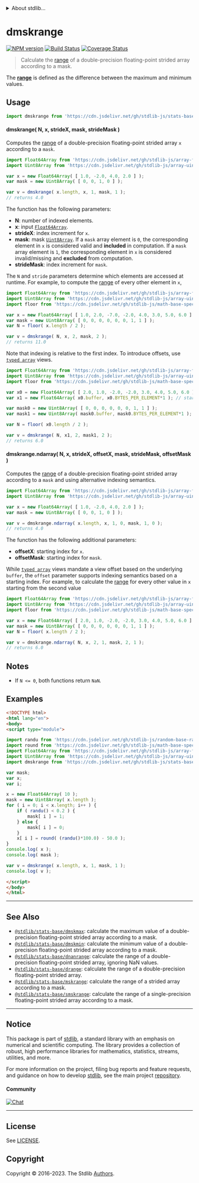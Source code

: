 <!--

@license Apache-2.0

Copyright (c) 2020 The Stdlib Authors.

Licensed under the Apache License, Version 2.0 (the "License");
you may not use this file except in compliance with the License.
You may obtain a copy of the License at

   http://www.apache.org/licenses/LICENSE-2.0

Unless required by applicable law or agreed to in writing, software
distributed under the License is distributed on an "AS IS" BASIS,
WITHOUT WARRANTIES OR CONDITIONS OF ANY KIND, either express or implied.
See the License for the specific language governing permissions and
limitations under the License.

-->


<details>
  <summary>
    About stdlib...
  </summary>
  <p>We believe in a future in which the web is a preferred environment for numerical computation. To help realize this future, we've built stdlib. stdlib is a standard library, with an emphasis on numerical and scientific computation, written in JavaScript (and C) for execution in browsers and in Node.js.</p>
  <p>The library is fully decomposable, being architected in such a way that you can swap out and mix and match APIs and functionality to cater to your exact preferences and use cases.</p>
  <p>When you use stdlib, you can be absolutely certain that you are using the most thorough, rigorous, well-written, studied, documented, tested, measured, and high-quality code out there.</p>
  <p>To join us in bringing numerical computing to the web, get started by checking us out on <a href="https://github.com/stdlib-js/stdlib">GitHub</a>, and please consider <a href="https://opencollective.com/stdlib">financially supporting stdlib</a>. We greatly appreciate your continued support!</p>
</details>

# dmskrange

[![NPM version][npm-image]][npm-url] [![Build Status][test-image]][test-url] [![Coverage Status][coverage-image]][coverage-url] <!-- [![dependencies][dependencies-image]][dependencies-url] -->

> Calculate the [range][range] of a double-precision floating-point strided array according to a mask.

<section class="intro">

The [**range**][range] is defined as the difference between the maximum and minimum values.

</section>

<!-- /.intro -->



<section class="usage">

## Usage

```javascript
import dmskrange from 'https://cdn.jsdelivr.net/gh/stdlib-js/stats-base-dmskrange@esm/index.mjs';
```

#### dmskrange( N, x, strideX, mask, strideMask )

Computes the [range][range] of a double-precision floating-point strided array `x` according to a `mask`.

```javascript
import Float64Array from 'https://cdn.jsdelivr.net/gh/stdlib-js/array-float64@esm/index.mjs';
import Uint8Array from 'https://cdn.jsdelivr.net/gh/stdlib-js/array-uint8@esm/index.mjs';

var x = new Float64Array( [ 1.0, -2.0, 4.0, 2.0 ] );
var mask = new Uint8Array( [ 0, 0, 1, 0 ] );

var v = dmskrange( x.length, x, 1, mask, 1 );
// returns 4.0
```

The function has the following parameters:

-   **N**: number of indexed elements.
-   **x**: input [`Float64Array`][@stdlib/array/float64].
-   **strideX**: index increment for `x`.
-   **mask**: mask [`Uint8Array`][@stdlib/array/uint8]. If a `mask` array element is `0`, the corresponding element in `x` is considered valid and **included** in computation. If a `mask` array element is `1`, the corresponding element in `x` is considered invalid/missing and **excluded** from computation.
-   **strideMask**: index increment for `mask`.

The `N` and `stride` parameters determine which elements are accessed at runtime. For example, to compute the [range][range] of every other element in `x`,

```javascript
import Float64Array from 'https://cdn.jsdelivr.net/gh/stdlib-js/array-float64@esm/index.mjs';
import Uint8Array from 'https://cdn.jsdelivr.net/gh/stdlib-js/array-uint8@esm/index.mjs';
import floor from 'https://cdn.jsdelivr.net/gh/stdlib-js/math-base-special-floor@esm/index.mjs';

var x = new Float64Array( [ 1.0, 2.0, -7.0, -2.0, 4.0, 3.0, 5.0, 6.0 ] );
var mask = new Uint8Array( [ 0, 0, 0, 0, 0, 0, 1, 1 ] );
var N = floor( x.length / 2 );

var v = dmskrange( N, x, 2, mask, 2 );
// returns 11.0
```

Note that indexing is relative to the first index. To introduce offsets, use [`typed array`][mdn-typed-array] views.

<!-- eslint-disable stdlib/capitalized-comments -->

```javascript
import Float64Array from 'https://cdn.jsdelivr.net/gh/stdlib-js/array-float64@esm/index.mjs';
import Uint8Array from 'https://cdn.jsdelivr.net/gh/stdlib-js/array-uint8@esm/index.mjs';
import floor from 'https://cdn.jsdelivr.net/gh/stdlib-js/math-base-special-floor@esm/index.mjs';

var x0 = new Float64Array( [ 2.0, 1.0, -2.0, -2.0, 3.0, 4.0, 5.0, 6.0 ] );
var x1 = new Float64Array( x0.buffer, x0.BYTES_PER_ELEMENT*1 ); // start at 2nd element

var mask0 = new Uint8Array( [ 0, 0, 0, 0, 0, 0, 1, 1 ] );
var mask1 = new Uint8Array( mask0.buffer, mask0.BYTES_PER_ELEMENT*1 ); // start at 2nd element

var N = floor( x0.length / 2 );

var v = dmskrange( N, x1, 2, mask1, 2 );
// returns 6.0
```

#### dmskrange.ndarray( N, x, strideX, offsetX, mask, strideMask, offsetMask )

Computes the [range][range] of a double-precision floating-point strided array according to a `mask` and using alternative indexing semantics.

```javascript
import Float64Array from 'https://cdn.jsdelivr.net/gh/stdlib-js/array-float64@esm/index.mjs';
import Uint8Array from 'https://cdn.jsdelivr.net/gh/stdlib-js/array-uint8@esm/index.mjs';

var x = new Float64Array( [ 1.0, -2.0, 4.0, 2.0 ] );
var mask = new Uint8Array( [ 0, 0, 1, 0 ] );

var v = dmskrange.ndarray( x.length, x, 1, 0, mask, 1, 0 );
// returns 4.0
```

The function has the following additional parameters:

-   **offsetX**: starting index for `x`.
-   **offsetMask**: starting index for `mask`.

While [`typed array`][mdn-typed-array] views mandate a view offset based on the underlying `buffer`, the `offset` parameter supports indexing semantics based on a starting index. For example, to calculate the [range][range] for every other value in `x` starting from the second value

```javascript
import Float64Array from 'https://cdn.jsdelivr.net/gh/stdlib-js/array-float64@esm/index.mjs';
import Uint8Array from 'https://cdn.jsdelivr.net/gh/stdlib-js/array-uint8@esm/index.mjs';
import floor from 'https://cdn.jsdelivr.net/gh/stdlib-js/math-base-special-floor@esm/index.mjs';

var x = new Float64Array( [ 2.0, 1.0, -2.0, -2.0, 3.0, 4.0, 5.0, 6.0 ] );
var mask = new Uint8Array( [ 0, 0, 0, 0, 0, 0, 1, 1 ] );
var N = floor( x.length / 2 );

var v = dmskrange.ndarray( N, x, 2, 1, mask, 2, 1 );
// returns 6.0
```

</section>

<!-- /.usage -->

<section class="notes">

## Notes

-   If `N <= 0`, both functions return `NaN`.

</section>

<!-- /.notes -->

<section class="examples">

## Examples

<!-- eslint no-undef: "error" -->

```html
<!DOCTYPE html>
<html lang="en">
<body>
<script type="module">

import randu from 'https://cdn.jsdelivr.net/gh/stdlib-js/random-base-randu@esm/index.mjs';
import round from 'https://cdn.jsdelivr.net/gh/stdlib-js/math-base-special-round@esm/index.mjs';
import Float64Array from 'https://cdn.jsdelivr.net/gh/stdlib-js/array-float64@esm/index.mjs';
import Uint8Array from 'https://cdn.jsdelivr.net/gh/stdlib-js/array-uint8@esm/index.mjs';
import dmskrange from 'https://cdn.jsdelivr.net/gh/stdlib-js/stats-base-dmskrange@esm/index.mjs';

var mask;
var x;
var i;

x = new Float64Array( 10 );
mask = new Uint8Array( x.length );
for ( i = 0; i < x.length; i++ ) {
    if ( randu() < 0.2 ) {
        mask[ i ] = 1;
    } else {
        mask[ i ] = 0;
    }
    x[ i ] = round( (randu()*100.0) - 50.0 );
}
console.log( x );
console.log( mask );

var v = dmskrange( x.length, x, 1, mask, 1 );
console.log( v );

</script>
</body>
</html>
```

</section>

<!-- /.examples -->

<!-- Section for related `stdlib` packages. Do not manually edit this section, as it is automatically populated. -->

<section class="related">

* * *

## See Also

-   <span class="package-name">[`@stdlib/stats-base/dmskmax`][@stdlib/stats/base/dmskmax]</span><span class="delimiter">: </span><span class="description">calculate the maximum value of a double-precision floating-point strided array according to a mask.</span>
-   <span class="package-name">[`@stdlib/stats-base/dmskmin`][@stdlib/stats/base/dmskmin]</span><span class="delimiter">: </span><span class="description">calculate the minimum value of a double-precision floating-point strided array according to a mask.</span>
-   <span class="package-name">[`@stdlib/stats-base/dnanrange`][@stdlib/stats/base/dnanrange]</span><span class="delimiter">: </span><span class="description">calculate the range of a double-precision floating-point strided array, ignoring NaN values.</span>
-   <span class="package-name">[`@stdlib/stats-base/drange`][@stdlib/stats/base/drange]</span><span class="delimiter">: </span><span class="description">calculate the range of a double-precision floating-point strided array.</span>
-   <span class="package-name">[`@stdlib/stats-base/mskrange`][@stdlib/stats/base/mskrange]</span><span class="delimiter">: </span><span class="description">calculate the range of a strided array according to a mask.</span>
-   <span class="package-name">[`@stdlib/stats-base/smskrange`][@stdlib/stats/base/smskrange]</span><span class="delimiter">: </span><span class="description">calculate the range of a single-precision floating-point strided array according to a mask.</span>

</section>

<!-- /.related -->

<!-- Section for all links. Make sure to keep an empty line after the `section` element and another before the `/section` close. -->


<section class="main-repo" >

* * *

## Notice

This package is part of [stdlib][stdlib], a standard library with an emphasis on numerical and scientific computing. The library provides a collection of robust, high performance libraries for mathematics, statistics, streams, utilities, and more.

For more information on the project, filing bug reports and feature requests, and guidance on how to develop [stdlib][stdlib], see the main project [repository][stdlib].

#### Community

[![Chat][chat-image]][chat-url]

---

## License

See [LICENSE][stdlib-license].


## Copyright

Copyright &copy; 2016-2023. The Stdlib [Authors][stdlib-authors].

</section>

<!-- /.stdlib -->

<!-- Section for all links. Make sure to keep an empty line after the `section` element and another before the `/section` close. -->

<section class="links">

[npm-image]: http://img.shields.io/npm/v/@stdlib/stats-base-dmskrange.svg
[npm-url]: https://npmjs.org/package/@stdlib/stats-base-dmskrange

[test-image]: https://github.com/stdlib-js/stats-base-dmskrange/actions/workflows/test.yml/badge.svg?branch=main
[test-url]: https://github.com/stdlib-js/stats-base-dmskrange/actions/workflows/test.yml?query=branch:main

[coverage-image]: https://img.shields.io/codecov/c/github/stdlib-js/stats-base-dmskrange/main.svg
[coverage-url]: https://codecov.io/github/stdlib-js/stats-base-dmskrange?branch=main

<!--

[dependencies-image]: https://img.shields.io/david/stdlib-js/stats-base-dmskrange.svg
[dependencies-url]: https://david-dm.org/stdlib-js/stats-base-dmskrange/main

-->

[chat-image]: https://img.shields.io/gitter/room/stdlib-js/stdlib.svg
[chat-url]: https://app.gitter.im/#/room/#stdlib-js_stdlib:gitter.im

[stdlib]: https://github.com/stdlib-js/stdlib

[stdlib-authors]: https://github.com/stdlib-js/stdlib/graphs/contributors

[umd]: https://github.com/umdjs/umd
[es-module]: https://developer.mozilla.org/en-US/docs/Web/JavaScript/Guide/Modules

[deno-url]: https://github.com/stdlib-js/stats-base-dmskrange/tree/deno
[umd-url]: https://github.com/stdlib-js/stats-base-dmskrange/tree/umd
[esm-url]: https://github.com/stdlib-js/stats-base-dmskrange/tree/esm
[branches-url]: https://github.com/stdlib-js/stats-base-dmskrange/blob/main/branches.md

[stdlib-license]: https://raw.githubusercontent.com/stdlib-js/stats-base-dmskrange/main/LICENSE

[range]: https://en.wikipedia.org/wiki/Range_%28statistics%29

[@stdlib/array/float64]: https://github.com/stdlib-js/array-float64/tree/esm

[@stdlib/array/uint8]: https://github.com/stdlib-js/array-uint8/tree/esm

[mdn-typed-array]: https://developer.mozilla.org/en-US/docs/Web/JavaScript/Reference/Global_Objects/TypedArray

<!-- <related-links> -->

[@stdlib/stats/base/dmskmax]: https://github.com/stdlib-js/stats-base-dmskmax/tree/esm

[@stdlib/stats/base/dmskmin]: https://github.com/stdlib-js/stats-base-dmskmin/tree/esm

[@stdlib/stats/base/dnanrange]: https://github.com/stdlib-js/stats-base-dnanrange/tree/esm

[@stdlib/stats/base/drange]: https://github.com/stdlib-js/stats-base-drange/tree/esm

[@stdlib/stats/base/mskrange]: https://github.com/stdlib-js/stats-base-mskrange/tree/esm

[@stdlib/stats/base/smskrange]: https://github.com/stdlib-js/stats-base-smskrange/tree/esm

<!-- </related-links> -->

</section>

<!-- /.links -->
